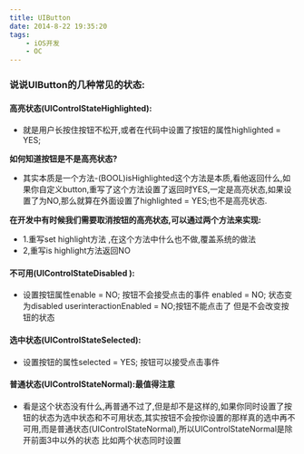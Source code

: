 ```yaml
---
title: UIButton
date: 2014-8-22 19:35:20
tags:
    - iOS开发
    - OC
---
```


### 说说UIButton的几种常见的状态:

#### 高亮状态(UIControlStateHighlighted):
- 就是用户长按住按钮不松开,或者在代码中设置了按钮的属性highlighted = YES;

**如何知道按钮是不是高亮状态?**
 - 其实本质是一个方法-(BOOL)isHighlighted这个方法是本质,看他返回什么,如果你自定义button,重写了这个方法设置了返回时YES,一定是高亮状态,如果设置了为NO,那么就算在外面设置了highlighted = YES;也不是高亮状态.

<!--more-->

**在开发中有时候我们需要取消按钮的高亮状态,可以通过两个方法来实现:**

- 1.重写set highlight方法 ,在这个方法中什么也不做,覆盖系统的做法
- 2,重写is highlight方法返回NO

#### 不可用(UIControlStateDisabled ):

- 设置按钮属性enable = NO; 按钮不会接受点击的事件
enabled = NO; 状态变为disabled
userinteractionEnabled = NO;按钮不能点击了 但是不会改变按钮的状态

#### 选中状态(UIControlStateSelected):

- 设置按钮的属性selected = YES; 按钮可以接受点击事件

#### 普通状态(UIControlStateNormal):最值得注意

- 看是这个状态没有什么,再普通不过了,但是却不是这样的,如果你同时设置了按钮的状态为选中状态和不可用状态,其实按钮不会按你设置的那样真的选中再不可用,而是普通状态(UIControlStateNormal),所以UIControlStateNormal是除开前面3中以外的状态 比如两个状态同时设置